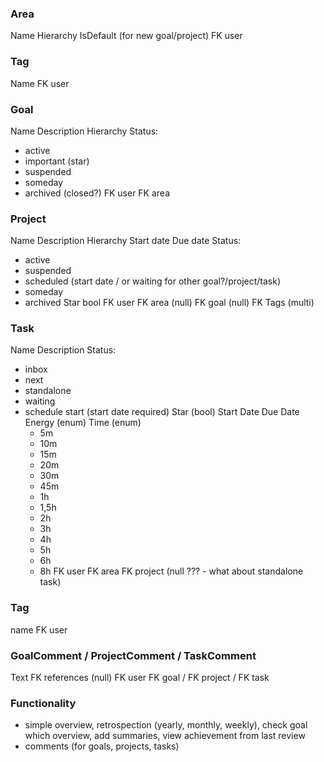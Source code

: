 

### Area
Name
Hierarchy
IsDefault (for new goal/project)
FK user

### Tag
Name
FK user

### Goal
Name
Description
Hierarchy
Status:
- active
- important (star)
- suspended
- someday
- archived (closed?)
FK user
FK area

### Project
Name
Description
Hierarchy
Start date
Due date
Status:
- active
- suspended
- scheduled (start date / or waiting for other goal?/project/task)
- someday
- archived
Star bool
FK user
FK area (null)
FK goal (null)
FK Tags (multi)

### Task
Name
Description
Status:
- inbox
- next
- standalone
- waiting
- schedule start (start date required)
Star (bool)
Start Date
Due Date
Energy (enum)
Time (enum)
  - 5m
  - 10m
  - 15m
  - 20m
  - 30m
  - 45m
  - 1h
  - 1,5h
  - 2h
  - 3h
  - 4h
  - 5h
  - 6h
  - 8h
FK user
FK area
FK project (null ??? - what about standalone task)

### Tag
name
FK user

### GoalComment / ProjectComment / TaskComment
Text
FK references (null)
FK user
FK goal / FK project / FK task


### Functionality
- simple overview, retrospection (yearly, monthly, weekly), check goal which overview, add summaries, view achievement from last review
- comments (for goals, projects, tasks)